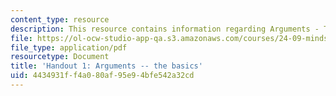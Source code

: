```yaml
---
content_type: resource
description: This resource contains information regarding Arguments - The Basics.
file: https://ol-ocw-studio-app-qa.s3.amazonaws.com/courses/24-09-minds-and-machines-fall-2011/4434931ff4a080af95e94bfe542a32cd_MIT24_09F11_argument.pdf
file_type: application/pdf
resourcetype: Document
title: 'Handout 1: Arguments -- the basics'
uid: 4434931f-f4a0-80af-95e9-4bfe542a32cd
---
```

